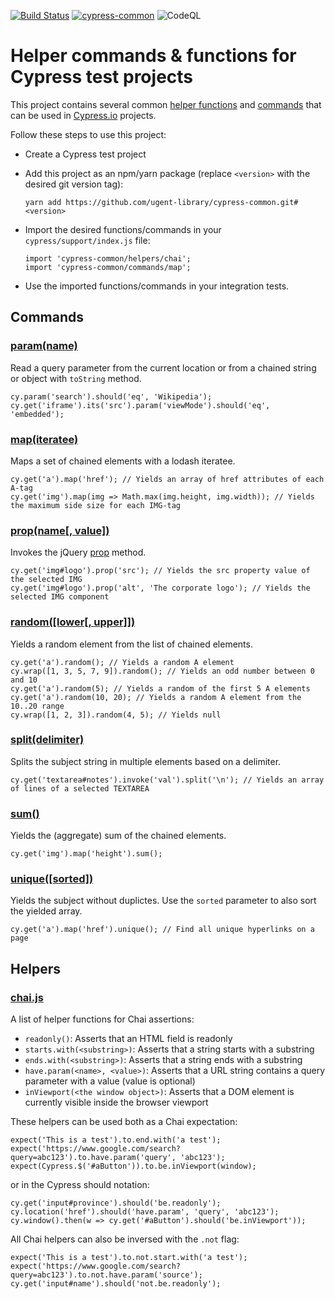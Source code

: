 [![Build Status](https://travis-ci.org/Universiteitsbibliotheek/cypress-common.svg?branch=master)](https://travis-ci.org/Universiteitsbibliotheek/cypress-common)
[![cypress-common](https://img.shields.io/endpoint?url=https://dashboard.cypress.io/badge/simple/dkufj2&style=flat&logo=cypress)](https://dashboard.cypress.io/projects/dkufj2/runs)
![CodeQL](https://github.com/ugent-library/cypress-common/workflows/CodeQL/badge.svg)

# Helper commands & functions for Cypress test projects

This project contains several common [helper functions](helpers/) and [commands](commands/) that can be used in [Cypress.io](https://cypress.io) projects.

Follow these steps to use this project:

- Create a Cypress test project
- Add this project as an npm/yarn package (replace `<version>` with the desired git version tag):

  ```
  yarn add https://github.com/ugent-library/cypress-common.git#<version>
  ```

- Import the desired functions/commands in your `cypress/support/index.js` file:

  ```
  import 'cypress-common/helpers/chai';
  import 'cypress-common/commands/map';
  ```

- Use the imported functions/commands in your integration tests.

## Commands

### [param(name)](commands/param.js)

Read a query parameter from the current location or from a chained string or object with `toString` method.

```
cy.param('search').should('eq', 'Wikipedia');
cy.get('iframe').its('src').param('viewMode').should('eq', 'embedded');
```

### [map(iteratee)](commands/map.js)

Maps a set of chained elements with a lodash iteratee.

```
cy.get('a').map('href'); // Yields an array of href attributes of each A-tag
cy.get('img').map(img => Math.max(img.height, img.width)); // Yields the maximum side size for each IMG-tag
```

### [prop(name[, value])](commands/prop.js)

Invokes the jQuery [prop](https://api.jquery.com/prop/) method.

```
cy.get('img#logo').prop('src'); // Yields the src property value of the selected IMG
cy.get('img#logo').prop('alt', 'The corporate logo'); // Yields the selected IMG component
```

### [random([lower[, upper]])](commands/random.js)

Yields a random element from the list of chained elements.

```
cy.get('a').random(); // Yields a random A element
cy.wrap([1, 3, 5, 7, 9]).random(); // Yields an odd number between 0 and 10
cy.get('a').random(5); // Yields a random of the first 5 A elements
cy.get('a').random(10, 20); // Yields a random A element from the 10..20 range
cy.wrap([1, 2, 3]).random(4, 5); // Yields null
```

### [split(delimiter)](commands/split.js)

Splits the subject string in multiple elements based on a delimiter.

```
cy.get('textarea#notes').invoke('val').split('\n'); // Yields an array of lines of a selected TEXTAREA
```

### [sum()](commands/sum.js)

Yields the (aggregate) sum of the chained elements.

```
cy.get('img').map('height').sum();
```

### [unique([sorted])](commands/sorted.js)

Yields the subject without duplictes. Use the `sorted` parameter to also sort the yielded array.

```
cy.get('a').map('href').unique(); // Find all unique hyperlinks on a page
```

## Helpers

### [chai.js](helpers/chai.js)

A list of helper functions for Chai assertions:

- `readonly()`: Asserts that an HTML field is readonly
- `starts.with(<substring>)`: Asserts that a string starts with a substring
- `ends.with(<substring>)`: Asserts that a string ends with a substring
- `have.param(<name>, <value>)`: Asserts that a URL string contains a query parameter with a value (value is optional)
- `inViewport(<the window object>)`: Asserts that a DOM element is currently visible inside the browser viewport

These helpers can be used both as a Chai expectation:

```
expect('This is a test').to.end.with('a test');
expect('https://www.google.com/search?query=abc123').to.have.param('query', 'abc123');
expect(Cypress.$('#aButton')).to.be.inViewport(window);
```

or in the Cypress should notation:

```
cy.get('input#province').should('be.readonly');
cy.location('href').should('have.param', 'query', 'abc123');
cy.window().then(w => cy.get('#aButton').should('be.inViewport'));
```

All Chai helpers can also be inversed with the `.not` flag:

```
expect('This is a test').to.not.start.with('a test');
expect('https://www.google.com/search?query=abc123').to.not.have.param('source');
cy.get('input#name').should('not.be.readonly');
```
